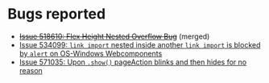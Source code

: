 # Bugs reported

* ~~[Issue 518610:	Flex Height Nested Overflow Bug](https://code.google.com/p/chromium/issues/detail?id=518610)~~ (merged)
* [Issue 534099:	`link import` nested inside another `link import` is blocked by `alert` on OS-Windows Webcomponents](https://code.google.com/p/chromium/issues/detail?id=534099)
* [Issue 571035:	Upon `.show()` pageAction blinks and then hides for no reason](https://code.google.com/p/chromium/issues/detail?id=571035)
